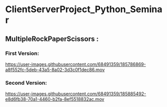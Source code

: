 # ClientServerProject_Python_Seminar

## MultipleRockPaperScissors :
### First Version:
https://user-images.githubusercontent.com/68491359/185786869-a8f552fc-5deb-43a5-8a02-3d3c0f1dec86.mov


### Second Version:

https://user-images.githubusercontent.com/68491359/185885492-e8d6fb38-70a1-4460-b2fa-8ef5518832ac.mov





